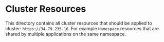 # Cluster Resources
This directory contains all cluster resources that should be applied to cluster: `https://34.79.235.16`.
For example `Namespace` resources that are shared by multiple applications on the same namespace.
